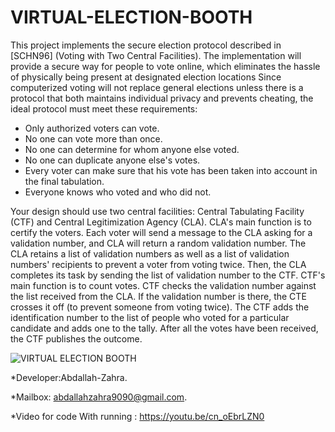 # VIRTUAL-ELECTION-BOOTH
  This project implements the secure election protocol described in [SCHN96] (Voting with Two Central Facilities). The implementation will provide a secure way for people to vote online, which eliminates the hassle of physically being present at designated election locations
  Since computerized voting will not replace general elections unless there is a protocol that both maintains individual privacy and prevents cheating, the ideal protocol must meet these requirements:
  * Only authorized voters can vote. 
  * No one can vote more than once.
  * No one can determine for whom anyone else voted.
  * No one can duplicate anyone else's votes. 
  * Every voter can make sure that his vote has been taken into account in the final tabulation.
  * Everyone knows who voted and who did not.
  
   Your design should use two central facilities: Central Tabulating Facility (CTF) and Central Legitimization Agency (CLA). CLA's main function is to certify the voters. Each voter will send a message to the CLA asking for a validation number, and CLA will return a random validation number. The CLA retains a list of validation numbers as well as a list of validation numbers' recipients to prevent a voter from voting twice. Then, the CLA completes its task by sending the list of validation number to the CTF. CTF's main function is to count votes. CTF checks the validation number against the list received from the CLA. If the validation number is there, the CTE crosses it off (to prevent someone from voting twice). The CTF adds the identification number to the list of people who voted for a particular candidate and adds one to the tally. After all the votes have been received, the CTF publishes the outcome.
   
   
   ![VIRTUAL ELECTION BOOTH](https://user-images.githubusercontent.com/53020530/141849514-46cc7398-7794-45d4-b23f-2a3647153197.jpeg)

 *Developer:Abdallah-Zahra.

 *Mailbox: abdallahzahra9090@gmail.com.

 *Video for code With running  : https://youtu.be/cn_oEbrLZN0 
   
